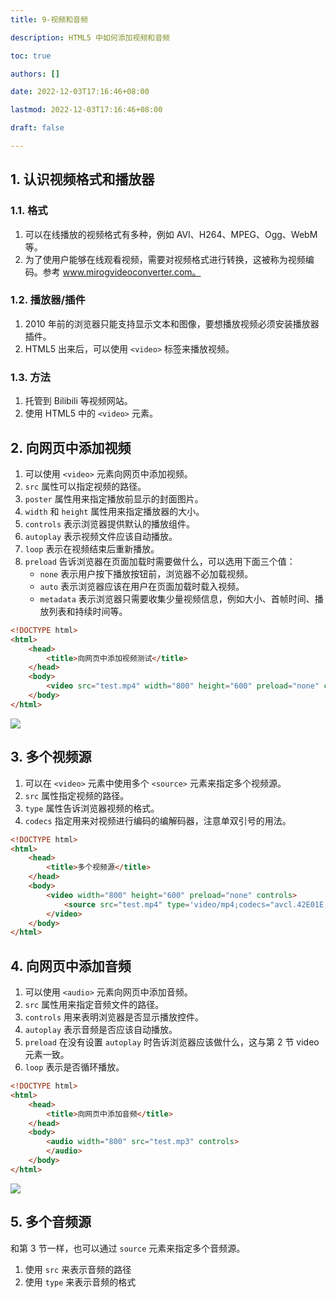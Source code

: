 ```yaml
---
title: 9-视频和音频

description: HTML5 中如何添加视频和音频

toc: true

authors: []

date: 2022-12-03T17:16:46+08:00

lastmod: 2022-12-03T17:16:46+08:00

draft: false

---
```


## 1. 认识视频格式和播放器


### 1.1. 格式

1. 可以在线播放的视频格式有多种，例如 AVI、H264、MPEG、Ogg、WebM 等。
2. 为了使用户能够在线观看视频，需要对视频格式进行转换，这被称为视频编码。参考 www.mirogvideoconverter.com。

### 1.2. 播放器/插件

1. 2010 年前的浏览器只能支持显示文本和图像，要想播放视频必须安装播放器插件。
2. HTML5 出来后，可以使用 `<video>` 标签来播放视频。

### 1.3. 方法

1. 托管到 Bilibili 等视频网站。
2. 使用 HTML5 中的 `<video>` 元素。


## 2. 向网页中添加视频

1. 可以使用 `<video>` 元素向网页中添加视频。
2. `src` 属性可以指定视频的路径。
3. `poster` 属性用来指定播放前显示的封面图片。
4. `width` 和 `height` 属性用来指定播放器的大小。
5. `controls` 表示浏览器提供默认的播放组件。
6. `autoplay` 表示视频文件应该自动播放。
7. `loop` 表示在视频结束后重新播放。
8. `preload` 告诉浏览器在页面加载时需要做什么，可以选用下面三个值：
    * `none` 表示用户按下播放按钮前，浏览器不必加载视频。
    * `auto` 表示浏览器应该在用户在页面加载时载入视频。
    * `metadata` 表示浏览器只需要收集少量视频信息，例如大小、首帧时间、播放列表和持续时间等。

```html
<!DOCTYPE html>
<html>
    <head>
        <title>向网页中添加视频测试</title>
    </head>
    <body>
        <video src="test.mp4" width="800" height="600" preload="none" controls></video>
    </body>
</html>
```

![](https://animg.oss-cn-shanghai.aliyuncs.com/2022/12/02/20221202200528.png)


## 3. 多个视频源

1. 可以在 `<video>` 元素中使用多个 `<source>` 元素来指定多个视频源。
2. `src` 属性指定视频的路径。
3. `type` 属性告诉浏览器视频的格式。
4. `codecs` 指定用来对视频进行编码的编解码器，注意单双引号的用法。

```html
<!DOCTYPE html>
<html>
    <head>
        <title>多个视频源</title>
    </head>
    <body>
        <video width="800" height="600" preload="none" controls>
            <source src="test.mp4" type='video/mp4;codecs="avcl.42E01E, mp4a.40.2"' />
        </video>
    </body>
</html>
```

## 4. 向网页中添加音频

1. 可以使用 `<audio>` 元素向网页中添加音频。
2. `src` 属性用来指定音频文件的路径。
3. `controls` 用来表明浏览器是否显示播放控件。
4. `autoplay` 表示音频是否应该自动播放。
5. `preload` 在没有设置 `autoplay` 时告诉浏览器应该做什么，这与第 2 节 video 元素一致。
6. `loop` 表示是否循环播放。

```html
<!DOCTYPE html>
<html>
    <head>
        <title>向网页中添加音频</title>
    </head>
    <body>
        <audio width="800" src="test.mp3" controls>
        </audio>
    </body>
</html>
```

![](https://animg.oss-cn-shanghai.aliyuncs.com/2022/12/02/20221202203133.png)

## 5. 多个音频源

和第 3 节一样，也可以通过 `source` 元素来指定多个音频源。

1. 使用 `src` 来表示音频的路径
2. 使用 `type` 来表示音频的格式